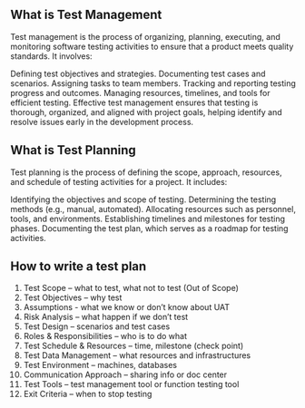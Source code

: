 ## What is Test Management

Test management is the process of organizing, planning, executing, and monitoring software testing activities to ensure that a product meets quality standards. It involves:

Defining test objectives and strategies.
Documenting test cases and scenarios.
Assigning tasks to team members.
Tracking and reporting testing progress and outcomes.
Managing resources, timelines, and tools for efficient testing.
Effective test management ensures that testing is thorough, organized, and aligned with project goals, helping identify and resolve issues early in the development process.


## What is Test Planning

Test planning is the process of defining the scope, approach, resources, and schedule of testing activities for a project. It includes:

Identifying the objectives and scope of testing.
Determining the testing methods (e.g., manual, automated).
Allocating resources such as personnel, tools, and environments.
Establishing timelines and milestones for testing phases.
Documenting the test plan, which serves as a roadmap for testing activities.


## How to write a test plan
1. Test Scope – what to test, what not to test (Out of Scope)
2. Test Objectives – why test
3. Assumptions - what we know or don’t know about UAT
4. Risk Analysis – what happen if we don’t test
5. Test Design – scenarios and test cases
6. Roles & Responsibilities – who is to do what
7. Test Schedule & Resources – time, milestone (check point)
8. Test Data Management – what resources and infrastructures
9. Test Environment – machines, databases
10. Communication Approach – sharing info or doc center
11. Test Tools – test management tool or function testing tool
12. Exit Criteria – when to stop testing
